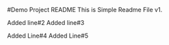 #Demo Project README
This is Simple Readme File v1.

Added line#2 
Added line#3

Added Line#4
Added Line#5